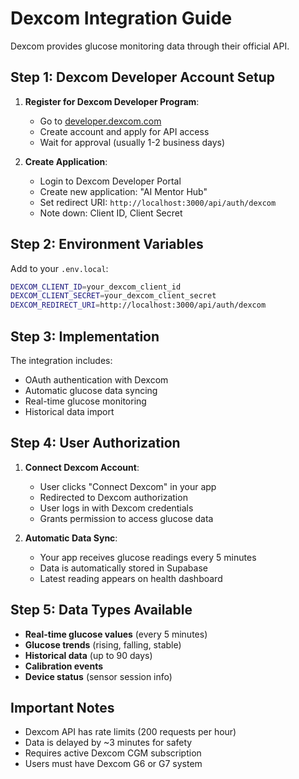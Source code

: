 # Dexcom Integration Guide

Dexcom provides glucose monitoring data through their official API.

## Step 1: Dexcom Developer Account Setup

1. **Register for Dexcom Developer Program**:
   - Go to [developer.dexcom.com](https://developer.dexcom.com)
   - Create account and apply for API access
   - Wait for approval (usually 1-2 business days)

2. **Create Application**:
   - Login to Dexcom Developer Portal
   - Create new application: "AI Mentor Hub"
   - Set redirect URI: `http://localhost:3000/api/auth/dexcom`
   - Note down: Client ID, Client Secret

## Step 2: Environment Variables

Add to your `.env.local`:

```bash
DEXCOM_CLIENT_ID=your_dexcom_client_id
DEXCOM_CLIENT_SECRET=your_dexcom_client_secret
DEXCOM_REDIRECT_URI=http://localhost:3000/api/auth/dexcom
```

## Step 3: Implementation

The integration includes:
- OAuth authentication with Dexcom
- Automatic glucose data syncing
- Real-time glucose monitoring
- Historical data import

## Step 4: User Authorization

1. **Connect Dexcom Account**:
   - User clicks "Connect Dexcom" in your app
   - Redirected to Dexcom authorization
   - User logs in with Dexcom credentials
   - Grants permission to access glucose data

2. **Automatic Data Sync**:
   - Your app receives glucose readings every 5 minutes
   - Data is automatically stored in Supabase
   - Latest reading appears on health dashboard

## Step 5: Data Types Available

- **Real-time glucose values** (every 5 minutes)
- **Glucose trends** (rising, falling, stable)
- **Historical data** (up to 90 days)
- **Calibration events**
- **Device status** (sensor session info)

## Important Notes

- Dexcom API has rate limits (200 requests per hour)
- Data is delayed by ~3 minutes for safety
- Requires active Dexcom CGM subscription
- Users must have Dexcom G6 or G7 system